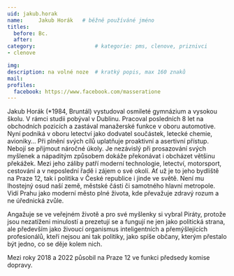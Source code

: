 ```yaml
---
uid: jakub.horak
name:     Jakub Horák  	# běžně používáné jméno
titles:
  before: Bc.
  after:
category:                   # kategorie: pms, clenove, priznivci
- clenove

img: 
description: na volné noze  # kratký popis, max 160 znaků
mail:
profiles:
  facebook: https://www.facebook.com/masseratione
---
```


Jakub Horák (*1984, Bruntál) vystudoval osmileté gymnázium a vysokou školu. V rámci studii pobýval v Dublinu. Pracoval posledních 8 let na obchodních pozicích a zastával manažerské funkce v oboru automotive. Nyní podniká v oboru letectví jako dodvatel součástek, letecké chemie, avioniky… Při plnění svých cílů uplatňuje proaktivní a asertivní přístup. Nebojí se přijmout náročné úkoly. Je nezávislý při prosazování svých myšlenek a nápaditým způsobem dokáže překonávat i obcházet většinu překážek. Mezi jeho záliby patří moderní technologie, letectví, motorsport, cestování a v neposlední řadě i zájem o své okolí. Ať už je to jeho bydliště na Praze 12, tak i politika v České republice i jinde ve světě. Není mu lhostejný osud naší země, městské části či samotného hlavní metropole. Vidí Prahu jako moderní město plné života, kde převažuje zdravý rozum a ne úřednická zvůle.

Angažuje se ve veřejném životě a pro své myšlenky si vybral Piráty, protože jsou nezatíženi minulostí a prezetují se a fungují ne jen jako politická strana, ale především jako živoucí organismus inteligentních a přemýšlejících profesionálů, kteří nejsou ani tak politiky, jako spíše občany, kterým přestalo být jedno, co se děje kolem nich.

Mezi roky 2018 a 2022 působil na Praze 12 ve funkci předsedy komise dopravy.
